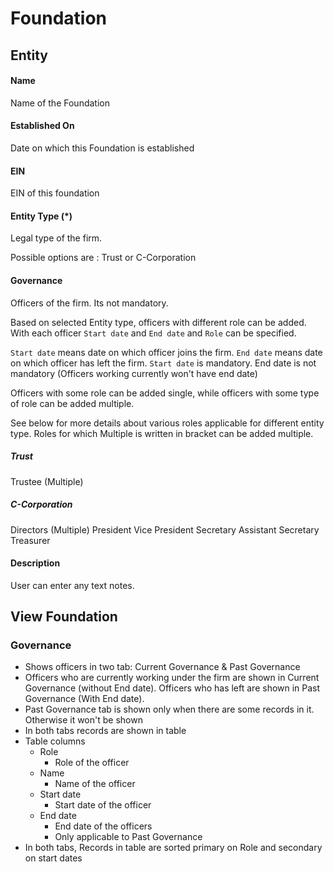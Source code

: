 # Foundation

## Entity

#### Name

Name of the Foundation

#### Established On

Date on which this Foundation is established

#### EIN

EIN of this foundation

#### Entity Type (*)

Legal type of the firm.

Possible options are : Trust or C-Corporation

#### Governance

Officers of the firm. Its not mandatory.

Based on selected Entity type, officers with different role can be added. With each officer `Start date` and `End date` and `Role` can be specified.

`Start date` means date on which officer joins the firm. `End date` means date on which officer has left the firm. `Start date` is mandatory.  End date is not mandatory (Officers working currently won't have end date)

Officers with some role can be added single, while officers with some type of role can be added multiple. 

See below for more details about various roles applicable for different entity type. Roles for which Multiple is written in bracket can be added multiple. 

##### Trust

Trustee (Multiple)

##### C-Corporation

Directors (Multiple)
President
Vice President
Secretary
Assistant Secretary
Treasurer

#### Description

User can enter any text notes.



## View Foundation

### Governance

- Shows officers in two tab: Current Governance & Past Governance
- Officers who are currently working under the firm are shown in Current Governance (without End date).  Officers who has left are shown in Past Governance (With End date).
- Past Governance tab is shown only when there are some records in it. Otherwise it won't be shown
- In both tabs records are shown in table 
- Table columns
  - Role
    - Role of the officer
  - Name
    - Name of the officer
  - Start date
    - Start date of the officer
  - End date
    - End date of the officers
    - Only applicable to Past Governance
- In both tabs, Records in table are sorted primary on Role and secondary on start dates

